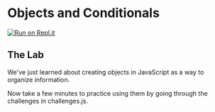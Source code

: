 # Objects and Conditionals

[![Run on Repl.it](https://repl.it/badge/github/upperlinecode/javascript-objects-and-conditionals)](https://repl.it/github/upperlinecode/javascript-objects-and-conditionals)

## The Lab

We've just learned about creating objects in JavaScript as a way to organize information.

Now take a few minutes to practice using them by going through the challenges in challenges.js.

